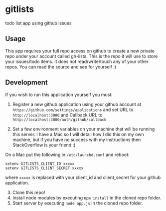 gitlists
========

todo list app using github issues

## Usage

This app requires your full repo access on github to create a new private repo under your account called gh-lists. This is the repo it will use to store your issues/todo items. It does not read/write/touch any of your other repos. You can read the source and see for yourself :)

## Development

If you wish to run this application yourself you must:

1. Register a new github application using your github account at `https://github.com/settings/applications` and set URL to `http://localhost:3000` and Callback URL to  `http://localhost:3000/auth/github/callback`

2. Set a few environment variables on your machine that will be running this server. I have a Mac so I will detail how I did this on my own machine, but if you have no success with my instructions then StackOverflow is your friend ;)

On a Mac put the following in `/etc/launchd.conf` and reboot:
```
setenv GITLISTS_CLIENT_ID xxxxx
setenv GITLISTS_CLIENT_SECRET xxxxx
```
where `xxxxx` is replaced with your client_id and client_secret for your github application.

3. Clone this repo!
4. Install node modules by executing `npm install` in the cloned repo folder.
5. Start server by executing `node app.js` in the cloned repo folder.

